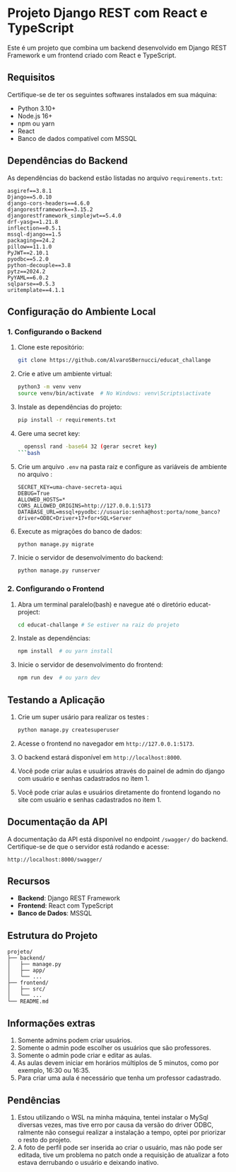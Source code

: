 # Projeto Django REST com React e TypeScript

Este é um projeto que combina um backend desenvolvido em Django REST Framework e um frontend criado com React e TypeScript.

## Requisitos

Certifique-se de ter os seguintes softwares instalados em sua máquina:

- Python 3.10+
- Node.js 16+
- npm ou yarn
- React
- Banco de dados compatível com MSSQL

## Dependências do Backend

As dependências do backend estão listadas no arquivo `requirements.txt`:

```plaintext
asgiref==3.8.1
Django==5.0.10
django-cors-headers==4.6.0
djangorestframework==3.15.2
djangorestframework_simplejwt==5.4.0
drf-yasg==1.21.8
inflection==0.5.1
mssql-django==1.5
packaging==24.2
pillow==11.1.0
PyJWT==2.10.1
pyodbc==5.2.0
python-decouple==3.8
pytz==2024.2
PyYAML==6.0.2
sqlparse==0.5.3
uritemplate==4.1.1
```

## Configuração do Ambiente Local

### 1. Configurando o Backend

1. Clone este repositório:

    ```bash
    git clone https://github.com/AlvaroSBernucci/educat_challange
    ```

2. Crie e ative um ambiente virtual:

    ```bash
    python3 -m venv venv
    source venv/bin/activate  # No Windows: venv\Scripts\activate
    ```

3. Instale as dependências do projeto:

    ```bash
    pip install -r requirements.txt
    ```

4.  Gere uma secret key:
   
    ```bash
      openssl rand -base64 32 (gerar secret key)
    ```bash

5. Crie um arquivo `.env` na pasta raiz e configure as variáveis de ambiente no arquivo :

    ```plaintext
    SECRET_KEY=uma-chave-secreta-aqui
    DEBUG=True
    ALLOWED_HOSTS=*
    CORS_ALLOWED_ORIGINS=http://127.0.0.1:5173
    DATABASE_URL=mssql+pyodbc://usuario:senha@host:porta/nome_banco?driver=ODBC+Driver+17+for+SQL+Server
    ```

6. Execute as migrações do banco de dados:

    ```bash
    python manage.py migrate
    ```

7. Inicie o servidor de desenvolvimento do backend:

    ```bash
    python manage.py runserver
    ```

### 2. Configurando o Frontend

1. Abra um terminal paralelo(bash) e navegue até o diretório educat-project:

    ```bash
    cd educat-challange # Se estiver na raiz do projeto
    ```

2. Instale as dependências:

    ```bash
    npm install  # ou yarn install
    ```


4. Inicie o servidor de desenvolvimento do frontend:

    ```bash
    npm run dev  # ou yarn dev
    ```

## Testando a Aplicação

1. Crie um super usário para realizar os testes :

    ```bash
    python manage.py createsuperuser
    ```
   
2. Acesse o frontend no navegador em `http://127.0.0.1:5173`.
3. O backend estará disponível em `http://localhost:8000`.
4. Você pode criar aulas e usuários através do painel de admin do django com usuário e senhas cadastrados no item 1.
5. Você pode criar aulas e usuários diretamente do frontend logando no site com usuário e senhas cadastrados no item 1.

## Documentação da API

A documentação da API está disponível no endpoint `/swagger/` do backend. Certifique-se de que o servidor está rodando e acesse:

```plaintext
http://localhost:8000/swagger/
```

## Recursos

- **Backend**: Django REST Framework
- **Frontend**: React com TypeScript
- **Banco de Dados**: MSSQL

## Estrutura do Projeto

```plaintext
projeto/
├── backend/
│   ├── manage.py
│   ├── app/
│   └── ...
├── frontend/
│   ├── src/
│   └── ...
└── README.md
```

## Informações extras

1) Somente admins podem criar usuários.
2) Somente o admin pode escolher os usuários que são professores.
3) Somente o admin pode criar e editar as aulas.
4) As aulas devem iniciar em horários múltiplos de 5 minutos, como por exemplo, 16:30 ou 16:35.
5) Para criar uma aula é necessário que tenha um professor cadastrado.

## Pendências

1) Estou utilizando o WSL na minha máquina, tentei instalar o MySql diversas vezes, mas tive erro por causa da versão do driver ODBC, ralmente não consegui realizar a instalação a tempo, optei por priorizar o resto do projeto.
2) A foto de perfil pode ser inserida ao criar o usuário, mas não pode ser editada, tive um problema no patch onde a requisição de atualizar a foto estava derrubando o usuário e deixando inativo.

